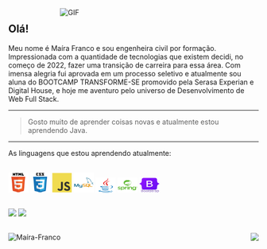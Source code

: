 <img align="right" alt="GIF" src=https://uploaddeimagens.com.br/images/003/925/770/full/octocat-1656017621791.png?1656770810 width="400px" />

<h2>  Olá! </h2>


<p> Meu nome é Maíra Franco e sou engenheira civil por formação. Impressionada com a quantidade de tecnologias que existem decidi, no começo de 2022, fazer uma transição de carreira para essa área. Com imensa alegria fui aprovada em um processo seletivo e atualmente sou aluna do BOOTCAMP TRANSFORME-SE promovido pela Serasa Experian e Digital House, e hoje me aventuro pelo universo de Desenvolvimento de Web Full Stack.
   
<hr />
  
> Gosto muito de aprender coisas novas e atualmente estou aprendendo Java.
> 
<hr />

As linguagens que estou aprendendo atualmente: <br /> <br />


<p align="left">
<img src="https://github.com/devicons/devicon/blob/master/icons/html5/html5-original-wordmark.svg" alt="html5" width="40" height="40"/> 
<img src="https://github.com/devicons/devicon/blob/master/icons/css3/css3-original-wordmark.svg" alt="css3" width="40" height="40"/> 
<img src="https://github.com/devicons/devicon/blob/master/icons/javascript/javascript-original.svg" alt="javascript" width="40" height="40"/>
<img src="https://github.com/devicons/devicon/blob/master/icons/mysql/mysql-original-wordmark.svg" alt="mysql" width="40" height="40"/>
<img src="https://github.com/devicons/devicon/blob/master/icons/java/java-original.svg" alt="Java" height="30" width="40">
<img src="https://github.com/devicons/devicon/blob/master/icons/spring/spring-original-wordmark.svg" alt="Spring" height="30" width="40">
<img src="https://github.com/devicons/devicon/blob/master/icons/bootstrap/bootstrap-original-wordmark.svg" alt="Bootstrap" height="30" width="40">
</p>

##

<div> 
  <a href = "mailto:mairafrancoo@gmail.com"><img src="https://img.shields.io/badge/-Gmail-%23333?style=for-the-badge&logo=gmail&logoColor=white" target="_blank"></a>
  <a href = "https://www.linkedin.com/in/maírafranco/" target="_blank"><img src="https://img.shields.io/badge/-LinkedIn-%230077B5?style=for-the-badge&logo=linkedin&logoColor=white" target="_blank"></a> 
</div>  

##

<a href="https://github.com/mairafranco/github-readme-stats">
  <img align="left" src="https://github-readme-stats.vercel.app/api?username=mairafranco&count_private=true&show_icons=true&theme=radical" alt="Maíra-Franco" width="400" />
</a>

<a href="https://github.com/mairafranco/github-readme-stats">
  <img align="right" src="https://github-readme-stats.vercel.app/api/top-langs/?username=mairafranco&layout=compact&theme=radical" />
</a>
